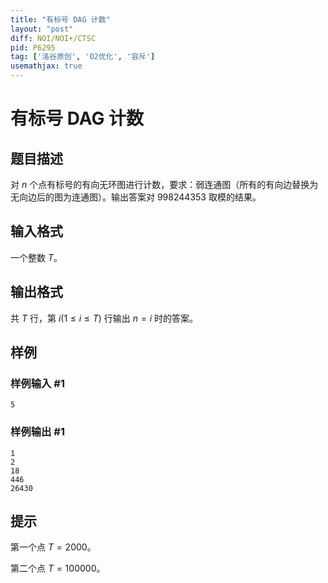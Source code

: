 ```yaml
---
title: "有标号 DAG 计数"
layout: "post"
diff: NOI/NOI+/CTSC
pid: P6295
tag: ['洛谷原创', 'O2优化', '容斥']
usemathjax: true
---
```


# 有标号 DAG 计数
## 题目描述

对 $n$ 个点有标号的有向无环图进行计数，要求：弱连通图（所有的有向边替换为无向边后的图为连通图）。输出答案对 
 $998244353$ 取模的结果。
## 输入格式

一个整数 $T$。
## 输出格式

共 $T$ 行，第 $i(1\le i\le T)$ 行输出 $n=i$ 时的答案。
## 样例

### 样例输入 #1
```
5
```
### 样例输出 #1
```
1
2
18
446
26430
```
## 提示

第一个点 $T = 2000$。

第二个点 $T = 100000$。

